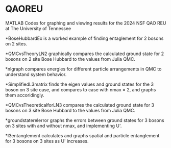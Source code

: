 # QAOREU
MATLAB Codes for graphing and viewing results for the 2024 NSF QAO REU at The University of Tennessee

*BoseHubbardEx is a worked example of finding entaglement for 2 bosons on 2 sites.

*QMCvsTheoryLN2 graphically compares the calculated ground state for 2 bosons on 2 site Bose Hubbard to the values from Julia QMC.

*nlgraph compares energies for different particle arrangements in QMC to understand system behavior.

*SimplifiedL3matrix finds the eigen values and ground states for the 3 boson on 3 site case, and compares to case with nmax = 2, and graphs them accoridingly.

*QMCvsTheoreticalforLN3 compares the calculated ground state for 3 bosons on 3 site Bose Hubbard to the values from Julia QMC.

*groundstaterelerror graphs the errors between ground states for 3 bosons on 3 sites with and without nmax, and implementing U'.

*l3entanglement calculates and graphs spatial and particle entanglement for 3 bosons on 3 sites as U' increases.
